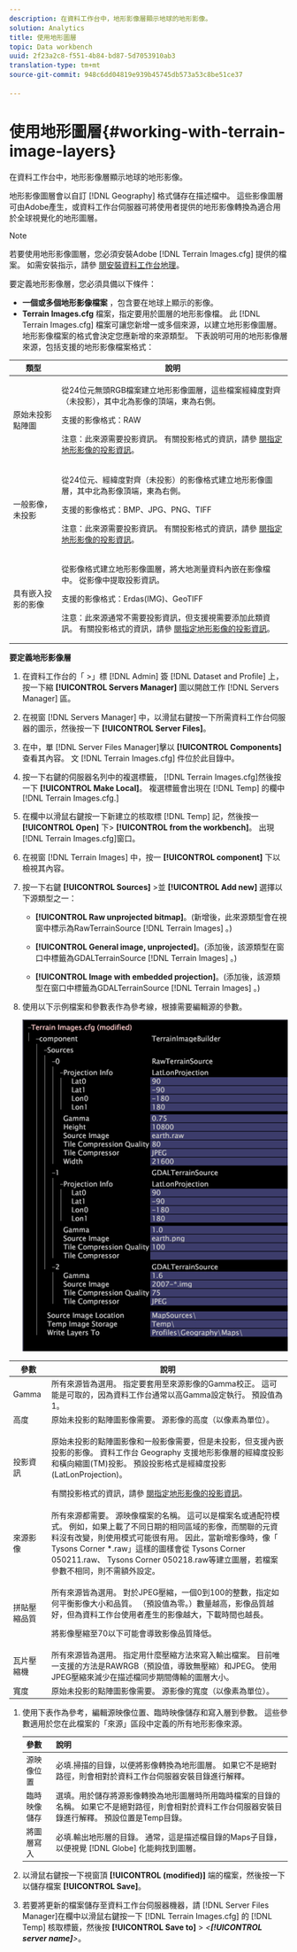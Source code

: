 ```yaml
---
description: 在資料工作台中，地形影像層顯示地球的地形影像。
solution: Analytics
title: 使用地形圖層
topic: Data workbench
uuid: 2f23a2c8-f551-4b84-bd87-5d7053910ab3
translation-type: tm+mt
source-git-commit: 948c6dd04819e939b45745db573a53c8be51ce37

---
```



# 使用地形圖層{#working-with-terrain-image-layers}

在資料工作台中，地形影像層顯示地球的地形影像。

地形影像圖層會以自訂 [!DNL Geography] 格式儲存在描述檔中。 這些影像圖層可由Adobe產生，或資料工作台伺服器可將使用者提供的地形影像轉換為適合用於全球視覺化的地形圖層。

>[!NOTE]
>
>若要使用地形影像圖層，您必須安裝Adobe [!DNL Terrain Images.cfg] 提供的檔案。 如需安裝指示，請參 [閱安裝資料工作台地理](../../../../home/c-geo-oview/c-inst-geo/c-inst-geo.md)。

要定義地形影像層，您必須具備以下條件：

* **一個或多個地形影像檔案** ，包含要在地球上顯示的影像。
* **Terrain Images.cfg** 檔案，指定要用於圖層的地形影像檔。 此 [!DNL Terrain Images.cfg] 檔案可讓您新增一或多個來源，以建立地形影像圖層。 地形影像檔案的格式會決定您應新增的來源類型。 下表說明可用的地形影像層來源，包括支援的地形影像檔案格式：

<table id="table_BF8D5933BFBE45039BD164C258D3B450"> 
 <thead> 
  <tr> 
   <th colname="col1" class="entry"> 類型 </th> 
   <th colname="col2" class="entry"> 說明 </th> 
  </tr>
 </thead>
 <tbody> 
  <tr> 
   <td colname="col1"> 原始未投影點陣圖 </td> 
   <td colname="col2"> <p>從24位元無頭RGB檔案建立地形影像圖層，這些檔案經緯度對齊（未投影），其中北為影像的頂端，東為右側。 </p> <p>支援的影像格式：RAW </p> <p> <p>注意：此來源需要投影資訊。 有關投影格式的資訊，請參 <a href="../../../../home/c-geo-oview/c-wk-img-lyrs/c-trn-img-lyrs/c-proj-info-trn-imgs/c-proj-info-trn-imgs.md#concept-69b0c668038f4de9bf430a3a468a2abd"> 閱指定地形影像的投影資訊</a>。 </p> </p> </td> 
  </tr> 
  <tr> 
   <td colname="col1"> 一般影像，未投影 </td> 
   <td colname="col2"> <p>從24位元、經緯度對齊（未投影）的影像格式建立地形影像圖層，其中北為影像頂端，東為右側。 </p> <p>支援的影像格式：BMP、JPG、PNG、TIFF </p> <p> <p>注意：此來源需要投影資訊。 有關投影格式的資訊，請參 <a href="../../../../home/c-geo-oview/c-wk-img-lyrs/c-trn-img-lyrs/c-proj-info-trn-imgs/c-proj-info-trn-imgs.md#concept-69b0c668038f4de9bf430a3a468a2abd"> 閱指定地形影像的投影資訊</a>。 </p> </p> </td> 
  </tr> 
  <tr> 
   <td colname="col1"> 具有嵌入投影的影像 </td> 
   <td colname="col2"> <p>從影像格式建立地形影像圖層，將大地測量資料內嵌在影像檔中。 從影像中提取投影資訊。 </p> <p>支援的影像格式：Erdas(IMG)、GeoTIFF </p> <p> <p>注意：此來源通常不需要投影資訊，但支援視需要添加此類資訊。 有關投影格式的資訊，請參 <a href="../../../../home/c-geo-oview/c-wk-img-lyrs/c-trn-img-lyrs/c-proj-info-trn-imgs/c-proj-info-trn-imgs.md#concept-69b0c668038f4de9bf430a3a468a2abd"> 閱指定地形影像的投影資訊</a>。 </p> </p> </td> 
  </tr> 
 </tbody> 
</table>

**要定義地形影像層**

1. 在資料工作台的「 >」標 [!DNL Admin] 簽 [!DNL Dataset and Profile] 上，按一下縮 **[!UICONTROL Servers Manager]** 圖以開啟工作 [!DNL Servers Manager] 區。

1. 在視窗 [!DNL Servers Manager] 中，以滑鼠右鍵按一下所需資料工作台伺服器的圖示，然後按一下 **[!UICONTROL Server Files]**。

1. 在中，單 [!DNL Server Files Manager]擊以 **[!UICONTROL Components]** 查看其內容。 文 [!DNL Terrain Images.cfg] 件位於此目錄中。

1. 按一下右鍵的伺服器名列中的複選標籤， [!DNL Terrain Images.cfg]然後按一下 **[!UICONTROL Make Local]**。 複選標籤會出現在 [!DNL Temp] 的欄中 [!DNL Terrain Images.cfg.]

1. 在欄中以滑鼠右鍵按一下新建立的核取標 [!DNL Temp] 記，然後按一 **[!UICONTROL Open]** 下> **[!UICONTROL from the workbench]**。 出現 [!DNL Terrain Images.cfg]窗口。

1. 在視窗 [!DNL Terrain Images] 中，按一 **[!UICONTROL component]** 下以檢視其內容。

1. 按一下右鍵 **[!UICONTROL Sources]** >並 **[!UICONTROL Add new]** 選擇以下源類型之一：

   * **[!UICONTROL Raw unprojected bitmap]**。(新增後，此來源類型會在視窗中標示為RawTerrainSource [!DNL Terrain Images] 。)

   * **[!UICONTROL General image, unprojected]**。(添加後，該源類型在窗口中標籤為GDALTerrainSource [!DNL Terrain Images] 。)

   * **[!UICONTROL Image with embedded projection]**。(添加後，該源類型在窗口中標籤為GDALTerrainSource [!DNL Terrain Images] 。)

1. 使用以下示例檔案和參數表作為參考線，根據需要編輯源的參數。

   ![](assets/cfg_TerrainImages_ALL.png)

<table id="table_83171CB58F8B4816BCCA9BFFD5ECD92A"> 
 <thead> 
  <tr> 
   <th colname="col1" class="entry"> 參數 </th> 
   <th colname="col2" class="entry"> 說明 </th> 
  </tr>
 </thead>
 <tbody> 
  <tr> 
   <td colname="col1"> Gamma </td> 
   <td colname="col2"> 所有來源皆為選用。 指定要套用至來源影像的Gamma校正。 這可能是可取的，因為資料工作台通常以高Gamma設定執行。 預設值為 1。 </td> 
  </tr> 
  <tr> 
   <td colname="col1"> 高度 </td> 
   <td colname="col2"> 原始未投影的點陣圖影像需要。 源影像的高度（以像素為單位）。 </td> 
  </tr> 
  <tr> 
   <td colname="col1"> 投影資訊 </td> 
   <td colname="col2"> <p>原始未投影的點陣圖影像和一般影像需要，但是未投影，但支援內嵌投影的影像。 資料工作台<span class="wintitle"> Geography</span> 支援地形影像層的經緯度投影和橫向縮圖(TM)投影。 預設投影格式是經緯度投影(LatLonProjection)。 </p> <p>有關投影格式的資訊，請參 <a href="../../../../home/c-geo-oview/c-wk-img-lyrs/c-trn-img-lyrs/c-proj-info-trn-imgs/c-proj-info-trn-imgs.md#concept-69b0c668038f4de9bf430a3a468a2abd"> 閱指定地形影像的投影資訊</a>。 </p> </td> 
  </tr> 
  <tr> 
   <td colname="col1"> 來源影像 </td> 
   <td colname="col2">所有來源都需要。 源映像檔案的名稱。 這可以是檔案名或通配符模式。 例如，如果上載了不同日期的相同區域的影像，而關聯的元資料沒有改變，則使用模式可能很有用。 因此，當新增影像時，像「<span class="filepath"> Tysons Corner *.raw</span>」這樣的圖樣會從 <span class="filepath"> Tysons Corner 050211.raw</span>、 <span class="filepath"></span>Tysons Corner 050218.raw等建立圖層，若檔案參數不相同，則不需額外設定。 </td> 
  </tr> 
  <tr> 
   <td colname="col1"> 拼貼壓縮品質 </td> 
   <td colname="col2"> <p>所有來源皆為選用。 對於JPEG壓縮，一個0到100的整數，指定如何平衡影像大小和品質。 （預設值為零。）數量越高，影像品質越好，但為資料工作台使用者產生的影像越大，下載時間也越長。 </p> <p>將影像壓縮至70以下可能會導致影像品質降低。 </p> </td> 
  </tr> 
  <tr> 
   <td colname="col1"> 瓦片壓縮機 </td> 
   <td colname="col2"> 所有來源皆為選用。 指定用什麼壓縮方法來寫入輸出檔案。 目前唯一支援的方法是RAWRGB（預設值，導致無壓縮）和JPEG。 使用JPEG壓縮來減少在描述檔同步期間傳輸的圖層大小。 </td> 
  </tr> 
  <tr> 
   <td colname="col1"> 寬度 </td> 
   <td colname="col2"> 原始未投影的點陣圖影像需要。 源影像的寬度（以像素為單位）。 </td> 
  </tr> 
 </tbody> 
</table>

1. 使用下表作為參考，編輯源映像位置、臨時映像儲存和寫入層到參數。 這些參數適用於您在此檔案的「來源」區段中定義的所有地形影像來源。

   | 參數 | 說明 |
   |---|---|
   | 源映像位置 | 必填.掃描的目錄，以便將影像轉換為地形圖層。 如果它不是絕對路徑，則會相對於資料工作台伺服器安裝目錄進行解釋。 |
   | 臨時映像儲存 | 選填。用於儲存將源影像轉換為地形圖層時所用臨時檔案的目錄的名稱。 如果它不是絕對路徑，則會相對於資料工作台伺服器安裝目錄進行解釋。 預設位置是Temp目錄。 |
   | 將圖層寫入 | 必填.輸出地形層的目錄。 通常，這是描述檔目錄的Maps子目錄，以便視覺 [!DNL Globe] 化能夠找到圖層。 |

1. 以滑鼠右鍵按一下視窗頂 **[!UICONTROL (modified)]** 端的檔案，然後按一下以儲存檔案 **[!UICONTROL Save]**。

1. 若要將更新的檔案儲存至資料工作台伺服器機器，請 [!DNL Server Files Manager]在欄中以滑鼠右鍵按一下 [!DNL Terrain Images.cfg] 的 [!DNL Temp] 核取標籤，然後按 **[!UICONTROL Save to]** > *&lt;**[!UICONTROL server name]**>*。

